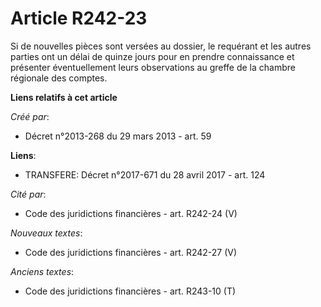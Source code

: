 # Article R242-23

Si de nouvelles pièces sont versées au dossier, le requérant et les autres parties ont un délai de quinze jours pour en
prendre connaissance et présenter éventuellement leurs observations au greffe de la chambre régionale des comptes.

**Liens relatifs à cet article**

_Créé par_:

  - Décret n°2013-268 du 29 mars 2013 - art. 59

**Liens**:

  - TRANSFERE: Décret n°2017-671 du 28 avril 2017 - art. 124

_Cité par_:

  - Code des juridictions financières - art. R242-24 (V)

_Nouveaux textes_:

  - Code des juridictions financières - art. R242-27 (V)

_Anciens textes_:

  - Code des juridictions financières - art. R243-10 (T)
